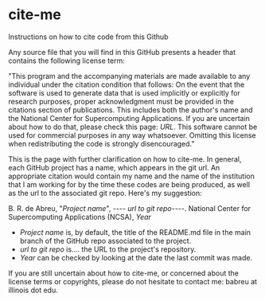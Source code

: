 # cite-me
Instructions on how to cite code from this Github


Any source file that you will find in this GitHub presents a header that contains the following license term:

"This program and the accompanying materials are made available to any individual under the citation condition that follows: On the event that the software is used to generate data that is used implicitly or explicitly for research purposes, proper acknowledgment must be provided in the citations section of publications. This includes both the author's name and the National Center for Supercomputing Applications. If you are uncertain about how to do that, please check this page: *URL*. This software cannot be used for commercial purposes in any way whatsoever. Omitting this license when redistributing the code is strongly disencouraged."

This is the page with further clarification on how to cite-me. In general, each GitHub project has a name, which appears in the git url. An appropriate citation would contain my name and the name of the institution that I am working for by the time these codes are being produced, as well as the url to the associated git repo. Here's my suggestion:




B. R. de Abreu, "*Project name*", *---- url to git repo----*. National Center for Supercomputing Applications (NCSA), *Year*




- *Project name* is, by default, the title of the README.md file in the main branch of the GitHub repo associated to the project.
- *url to git repo* is.... the URL to the project's repository. 
- *Year* can be checked by looking at the date the last commit was made.

If you are still uncertain about how to cite-me, or concerned about the license terms or copyrights, please do not hesitate to contact me: babreu at illinois dot edu.
